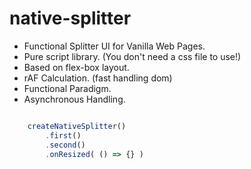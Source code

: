# native-splitter

- Functional Splitter UI for Vanilla Web Pages.
- Pure script library. (You don't need a css file to use!)
- Based on flex-box layout.
- rAF Calculation. (fast handling dom)
- Functional Paradigm.
- Asynchronous Handling.

```js

    createNativeSplitter()
        .first()
        .second()
        .onResized( () => {} )

```
